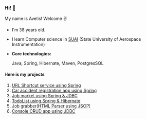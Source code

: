 ### Hi! 👋
My name is Avetis! Welcome :v:
+ I'm 36 years old.
+ I learn Computer science in [SUAI](https://suai.ru/) (State University of Aerospace Instrumentation)

+ <b>Core technologies: </b>
  <p>Java, Spring, Hibernate, Maven, PostgresSQL</p>
#### Here is my projects

1. [URL Shortcut service using Spring](https://github.com/AvetisM/job4j_url_shortcut)
2. [Car accident registration app using Spring](https://github.com/AvetisM/job4j_accidents)
3. [Job market using Spring & JDBC](https://github.com/AvetisM/job4j_dreamjob)
4. [TodoList using Spring & Hibernate](https://github.com/AvetisM/job4j_todo)
5. [Job grabber(HTML Parser using JSOP)](https://github.com/AvetisM/job4j_grabber)
6. [Console CRUD app using JDBC](https://github.com/AvetisM/job4j_tracker)
<!--
**AvetisM/AvetisM** is a ✨ _special_ ✨ repository because its `README.md` (this file) appears on your GitHub profile.

Here are some ideas to get you started:

- 🔭 I’m currently working on ...
- 🌱 I’m currently learning ...
- 👯 I’m looking to collaborate on ...
- 🤔 I’m looking for help with ...
- 💬 Ask me about ...
- 📫 How to reach me: ...
- 😄 Pronouns: ...
- ⚡ Fun fact: ...
-->

